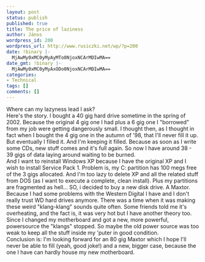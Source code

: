 ```yaml
---
layout: post
status: publish
published: true
title: The price of laziness
author: János
wordpress_id: 200
wordpress_url: http://www.rusiczki.net/wp/?p=200
date: !binary |-
  MjAwMy0xMC0yMyAyMTo0NjoxNCArMDIwMA==
date_gmt: !binary |-
  MjAwMy0xMC0yMyAxODo0NjoxNCArMDIwMA==
categories:
- Technical
tags: []
comments: []
---
```

<p>Where can my lazyness lead I ask?<br />
Here's the story. I bought a 40 gig hard drive sometime in the spring of 2002. Because the original 4 gig one I had plus a 6 gig one I "borrowed" from my job were getting dangerously small. I thought then, as I thought in fact when I bought the 4 gig one in the autumn of '98, that I'll never fill it up. But eventually I filled it. And I'm keeping it filled. Because as soon as I write some CDs, new stuff comes and it's full again. So now I have around 38 - 39 gigs of data laying around waiting to be burned.<br />
And I want to reinstall Windows XP because I have the original XP and I wish to install Service Pack 1. Problem is, my C: partition has 100 megs free of the 3 gigs allocated. And I'm too lazy to delete XP and all the related stuff from DOS (as I want to execute a complete, clean install). Plus my partitions are fragmented as hell... SO, i decided to buy a new disk drive. A Maxtor. Because I had some problems with the Western Digital I have and I don't really trust WD hard drives anymore. There was a time when it was making these weird "klang-klang" sounds quite often. Some friends told me it's overheating, and the fact is, it was very hot but I have another theory too. Since I changed my motherboard and got a new, more powerful, powersource the "klangs" stopped. So maybe the old power source was too weak to keep all the stuff inside my 'puter in good condition.<br />
Conclusion is: I'm looking forward for an 80 gig Maxtor which I hope I'll never be able to fill (yeah, good joke!) and a new, bigger case, because the one I have can hardly house my new motherboard.</p>
